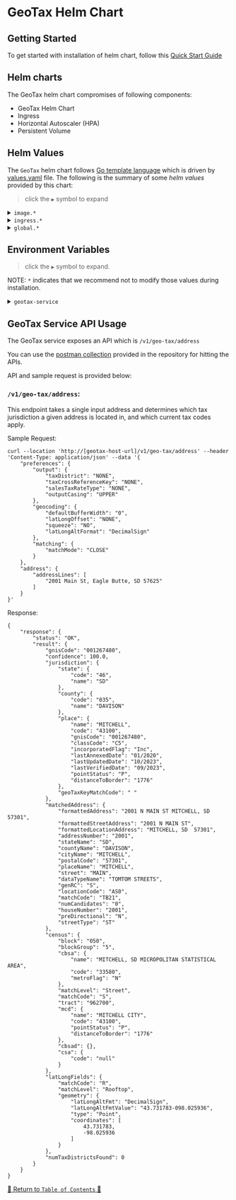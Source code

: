 # GeoTax Helm Chart

## Getting Started

To get started with installation of helm chart, follow this [Quick Start Guide](../../docs/guides/eks/QuickStartEKS.md)

## Helm charts

The GeoTax helm chart compromises of following components:

- GeoTax Helm Chart
- Ingress
- Horizontal Autoscaler (HPA)
- Persistent Volume

## Helm Values

The `GeoTax` helm chart follows [Go template language](https://pkg.go.dev/text/template) which is driven
by [values.yaml](values.yaml) file. The following is the summary of some *helm values*
provided by this chart:

> click the `▶` symbol to expand

<details>
<summary><code>image.*</code></summary>

| Parameter          | Description                            | Default          |
|--------------------|----------------------------------------|------------------|
| `image.repository` | the geotax container image repository  | `geotax-service` |
| `image.tag`        | the geotax container image version tag | `1.0.1`          |

<hr>
</details>

<details>
<summary><code>ingress.*</code></summary>

| Parameter                        | Description                                | Default                |
|----------------------------------|--------------------------------------------|------------------------|
| `ingress.hosts[0].host`          | the ingress host url base path             | `geotax.precisely.com` |
| `ingress.hosts[0].paths[0].path` | the base path for accessing geotax service | `/precisely/geotax`    |

<hr>
</details>


<details>
<summary><code>global.*</code></summary>

| Parameter                                              | Description                                                                                                                                                                             | Default                              |
|--------------------------------------------------------|-----------------------------------------------------------------------------------------------------------------------------------------------------------------------------------------|--------------------------------------|
| `global.awsRegion`                                     | the region for where elastic file system is present.                                                                                                                                    | `us-east-1`                          |
| `global.efs.fileSystemId`                              | the fileSystemId of the elastic file system (e.g. fs-0d49e756a)                                                                                                                         | `fileSystemId`                       |
| `global.efs.volumeMountPath`                           | the mount path of the geotax data                                                                                                                                                       | `/mnt/data/geotax-data`              |
| `global.efs.geotaxBasePath`                            | the base path of the folder geotax data is present                                                                                                                                      | `geotax`                             |
| `global.manualDataConfig.enabled`                      | the flag to indicate whether geotax data manual configuration should be enabled. The manualDataConfig disables the geotax hook for automatic identification of the latest vintage data. | `false`                              |
| `global.manualDataConfig.nameOverride`                 | the overridden name of the geotax data config                                                                                                                                           | `geotax-data-mnl-config`             |
| `global.manualDataConfig.configMapData.geotax.vintage` | the actual folder path where geotax-data is present                                                                                                                                     | `/mnt/data/geotax-data/202312181321` |

<hr>
</details>

## Environment Variables

> click the `▶` symbol to expand.

NOTE: `*` indicates that we recommend not to modify those values during installation.

<details>
<summary><code>geotax-service</code></summary>

Refer to [this file](templates/deployment.yaml) for overriding the environment variables for geotax.

| Parameter                      | Description                                                                 | Default                              |
|--------------------------------|-----------------------------------------------------------------------------|--------------------------------------|
| `*DATA_PATH`                   | The folder path of the geotax data                                          | `<referred from configmap>`          |
| `*AUTH_ENABLED`                | Flag to indicate whether authorization is enabled for the endpoints or not. | `false`                              |
| `*SDK_BLOCKING_THREADS`        | No of blocking threads                                                      | `16`                                 |
| `*SDK_BLOCKING_QUEUE_CAPACITY` | The queue capacity of threads                                               | `100000`                             |

<hr>
</details>

## GeoTax Service API Usage

The GeoTax service exposes an API which is `/v1/geo-tax/address`

You can use the [postman collection](../../scripts/GeoTax-Helm.postman_collection.json) provided in the
repository for hitting the APIs.

API and sample request is provided below:

### `/v1/geo-tax/address`:

This endpoint takes a single input address and determines which tax jurisdiction a given address is located in, and which current tax codes apply.

Sample Request:

```curl
curl --location 'http://[geotax-host-url]/v1/geo-tax/address' --header 'Content-Type: application/json' --data '{
    "preferences": {
        "output": {
            "taxDistrict": "NONE",
            "taxCrossReferenceKey": "NONE",
            "salesTaxRateType": "NONE",
            "outputCasing": "UPPER"
        },
        "geocoding": {
            "defaultBufferWidth": "0",
            "latLongOffset": "NONE",
            "squeeze": "NO",
            "latLongAltFormat": "DecimalSign"
        },
        "matching": {
            "matchMode": "CLOSE"
        }
    },
    "address": {
        "addressLines": [
            "2001 Main St, Eagle Butte, SD 57625"
        ]
    }
}'
```

Response:
```curl
{
    "response": {
        "status": "OK",
        "result": {
            "gnisCode": "001267480",
            "confidence": 100.0,
            "jurisdiction": {
                "state": {
                    "code": "46",
                    "name": "SD"
                },
                "county": {
                    "code": "035",
                    "name": "DAVISON"
                },
                "place": {
                    "name": "MITCHELL",
                    "code": "43100",
                    "gnisCode": "001267480",
                    "classCode": "C5",
                    "incorporatedFlag": "Inc",
                    "lastAnnexedDate": "01/2020",
                    "lastUpdatedDate": "10/2023",
                    "lastVerifiedDate": "09/2023",
                    "pointStatus": "P",
                    "distanceToBorder": "1776"
                },
                "geoTaxKeyMatchCode": " "
            },
            "matchedAddress": {
                "formattedAddress": "2001 N MAIN ST MITCHELL, SD  57301",
                "formattedStreetAddress": "2001 N MAIN ST",
                "formattedLocationAddress": "MITCHELL, SD  57301",
                "addressNumber": "2001",
                "stateName": "SD",
                "countyName": "DAVISON",
                "cityName": "MITCHELL",
                "postalCode": "57301",
                "placeName": "MITCHELL",
                "street": "MAIN",
                "dataTypeName": "TOMTOM STREETS",
                "genRC": "S",
                "locationCode": "AS0",
                "matchCode": "TB21",
                "numCandidates": "0",
                "houseNumber": "2001",
                "preDirectional": "N",
                "streetType": "ST"
            },
            "census": {
                "block": "050",
                "blockGroup": "5",
                "cbsa": {
                    "name": "MITCHELL, SD MICROPOLITAN STATISTICAL AREA",
                    "code": "33580",
                    "metroFlag": "N"
                },
                "matchLevel": "Street",
                "matchCode": "S",
                "tract": "962700",
                "mcd": {
                    "name": "MITCHELL CITY",
                    "code": "43100",
                    "pointStatus": "P",
                    "distanceToBorder": "1776"
                },
                "cbsad": {},
                "csa": {
                    "code": "null"
                }
            },
            "latLongFields": {
                "matchCode": "R",
                "matchLevel": "Rooftop",
                "geometry": {
                    "latLongAltFmt": "DecimalSign",
                    "latLongAltFmtValue": "43.731783-098.025936",
                    "type": "Point",
                    "coordinates": [
                        43.731783,
                        -98.025936
                    ]
                }
            },
            "numTaxDistrictsFound": 0
        }
    }
}
```
[🔗 Return to `Table of Contents` 🔗](../../README.md#components)
